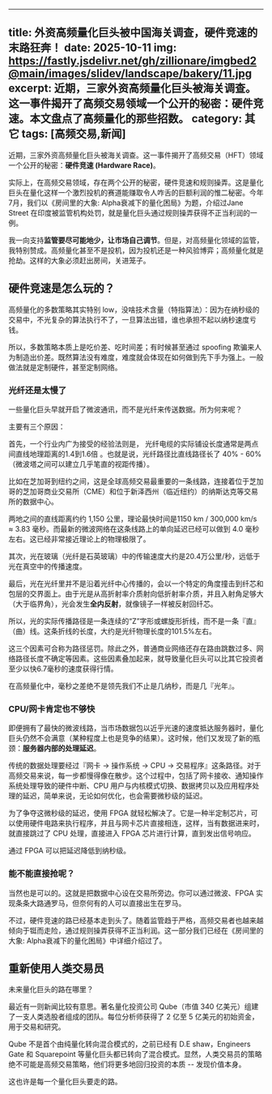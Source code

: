 
---
title: 外资高频量化巨头被中国海关调查，硬件竞速的末路狂奔！
date: 2025-10-11
img: https://fastly.jsdelivr.net/gh/zillionare/imgbed2@main/images/slidev/landscape/bakery/11.jpg
excerpt: 近期，三家外资高频量化巨头被海关调查。这一事件揭开了高频交易领域一个公开的秘密：硬件竞速。本文盘点了高频量化的那些招数。
category: 其它
tags: [高频交易,新闻]
---

近期，三家外资高频量化巨头被海关调查。这一事件揭开了高频交易（HFT）领域一个公开的秘密：**硬件竞速 (Hardware Race)**。

实际上，在高频交易领域，存在两个公开的秘密，硬件竞速和规则操弄。这是量化巨头在量化这样一个激烈投机的赛道能赚取令人咋舌的巨额利润的惟二秘密。今年7月，我们以《房间里的大象: Alpha衰减下的量化困局》为题，介绍过Jane Street 在印度被监管机构处罚，就是量化巨头通过规则操弄获得不正当利润的一例。

我一向支持**监管要尽可能地少，让市场自己调节**。但是，对高频量化领域的监管，我特别赞成。高频量化甚至不是投机，因为投机还是一种风验博弈；高频量化就是抢劫。这样的大象必须赶出房间，关进笼子。

## 硬件竞速是怎么玩的？

高频量化的多数策略其实特别 low，没啥技术含量（特指算法）：因为在纳秒级的交易中，不光复杂的算法执行不了，一旦算法出错，谁也承担不起以纳秒速度亏钱。

所以，多数策略本质上是吃价差、吃时间差；有时候甚至通过 spoofing 欺骗来人为制造出价差。既然算法没有难度，难度就会体现在如何做到先下手为强上。一般做法就是定制硬件，甚至定制网络。

### 光纤还是太慢了

一些量化巨头早就开启了微波通讯，而不是光纤来传送数据。所为何来呢？

主要有三个原因：

首先，一个行业内广为接受的经验法则是， 光纤电缆的实际铺设长度通常是两点间直线地理距离的1.4到1.6倍 。也就是说，光纤路径比直线路径长了 40% - 60%（微波塔之间可以建立几乎笔直的视距传播）。

比如在芝加哥到纽约之间，这是全球高频交易最重要的一条线路，连接着位于芝加哥的芝加哥商业交易所（CME）和位于新泽西州（临近纽约）的纳斯达克等交易所的数据中心。

两地之间的直线距离约约 1,150 公里，理论最快时间是1150 km / 300,000 km/s ≈ 3.83 毫秒。而最新的微波网络在这条线路上的单向延迟已经可以做到 4.0 毫秒左右。这已经非常接近理论上的物理极限了。

其次，光在玻璃（光纤是石英玻璃）中的传输速度大约是20.4万公里/秒，远低于光在真空中的传播速度。

最后，光在光纤里并不是沿着光纤中心传播的，会以一个特定的角度撞击到纤芯和包层的交界面上。由于光是从高折射率介质射向低折射率介质，并且入射角足够大（大于临界角），光会发生**全内反射**，就像镜子一样被反射回纤芯。

所以，光的实际传播路径是一条连续的“Z”字形或螺旋形折线，而不是一条『直』（曲）线。这条折线的长度，大约是光纤物理长度的101.5%左右。

这三个因素可合称为路径惩罚。除此之外，普通商业网络还存在路由跳数过多、网络路径长度不确定等因素。这些因素叠加起来，就导致量化巨头可以比其它投资者至少以快6.7毫秒的速度获得行情。

在高频量化中，毫秒之差绝不是领先我们不止是几纳秒，而是几『光年』。


### CPU/网卡肯定也不够快


即便拥有了最快的微波线路，当市场数据包以近乎光速的速度抵达服务器时，量化巨头仍然不会满意（某种程度上也是竞争的结果）。这时候，他们又发现了新的瓶颈：**服务器内部的处理延迟**。

传统的数据处理要经过『网卡 -> 操作系统 -> CPU -> 交易程序』这条路径。对于高频交易来说，每一步都慢得像在散步。这个过程中，包括了网卡接收、通知操作系统处理导致的硬件中断、CPU 用户与内核模式切换、数据拷贝以及应用程序处理的延迟，简单来说，无论如何优化，也会需要微秒级的延迟。

为了争夺这微秒级的延迟，使用 FPGA 就轻松解决了。它是一种半定制芯片，可以使用硬件电路来执行程序，并且与网卡芯片直接相连，这样，当有数据进来时，就直接跳过了 CPU 处理，直接进入 FPGA 芯片进行计算，直到发出信号响应。

通过 FPGA 可以把延迟降低到纳秒级。

### 能不能直接抢呢？

当然也是可以的。这就是把数据中心设在交易所旁边。你可以通过微波、FPGA 实现条条大路通罗马，但奈何有的人可以直接出生在罗马。

不过，硬件竞速的路已经基本走到头了。随着监管趋于严格，高频交易者也越来越倾向于铤而走险，通过规则操弄获得不正当利润。这一部分我们已经在《房间里的大象: Alpha衰减下的量化困局》中详细介绍过了。

## 重新使用人类交易员

未来量化巨头的路在哪里？

最近有一则新闻比较有意思。著名量化投资公司 Qube（市值 340 亿美元）组建了一支人类选股者组成的团队。每位分析师获得了 2 亿至 5 亿美元的初始资金，用于交易和研究。

Qube 不是首个由纯量化转向混合模式的，之前已经有 D.E shaw，Engineers Gate 和 Squarepoint 等量化巨头都已转向了混合模式。显然，人类交易员的策略绝不可能是高频交易策略，他们将更多地回归投资的本质 -- 发现价值本身。

这也许是每一个量化巨头要走的路。
